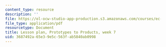 ```yaml
---
content_type: resource
description: ''
file: https://ol-ocw-studio-app-production.s3.amazonaws.com/courses/ec-s06-prototypes-to-products-fall-2005/3687492a65e39e5c563fab5840ab0998_MITEC_S06F05_lp7_1.pdf
file_type: application/pdf
resourcetype: Document
title: Lesson plan, Prototypes to Products, week 7
uid: 3687492a-65e3-9e5c-563f-ab5840ab0998
---
```

